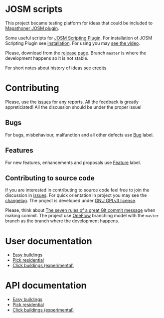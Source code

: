 # JOSM scripts
This project became testing platform for ideas that could be included to
[Mapathoner JOSM plugin].

Some useful scripts for [JOSM Scripting Plugin]. For installation of JOSM
Scripting Plugin see [installation]. For using you may [see the video].

Please, download from the [release page]. Branch `master` is where the
development happens so it is not stable.

[Mapathoner JOSM plugin]: https://github.com/qeef/mapathoner
[JOSM Scripting Plugin]: http://gubaer.github.io/josm-scripting-plugin/
[installation]: https://github.com/Gubaer/josm-scripting-plugin#for-josm-users
[release page]: https://github.com/qeef/josm-scripts/releases
[see the video]: https://commons.wikimedia.org/wiki/File:JOSM_scripts.ogg

For short notes about history of ideas see [credits].

[credits]: ./doc/credits.md

# Contributing
Please, use the [issues] for any reports. All the feedback is greatly
appreticiated! All the discussion should be under the proper issue!

## Bugs
For bugs, misbehaviour, malfunction and all other defects use [Bug] label.

## Features
For new features, enhancements and proposals use [Feature] label.

## Contributing to source code
If you are interested in contributing to source code feel free to join the
discussion in [issues]. For quick orientation in project you may see the
[changelog]. The project is developed under [GNU GPLv3 license].

Please, think about [The seven rules of a great Git commit message] when making
commit. The project use [OneFlow] branching model with the `master` branch as
the branch where the development happens.

[issues]: https://github.com/qeef/josm-scripts/issues
[Bug]: https://github.com/qeef/josm-scripts/labels/Bug
[Feature]: https://github.com/qeef/josm-scripts/labels/Feature
[GNU GPLv3 license]: ./LICENSE
[changelog]: ./CHANGELOG.md
[The seven rules of a great Git commit message]: https://chris.beams.io/posts/git-commit/
[OneFlow]: http://endoflineblog.com/oneflow-a-git-branching-model-and-workflow

# User documentation
- [Easy buildings](./doc/user/easy_buildings.md)
- [Pick residential](./doc/user/pick_residential.md)
- [Click buildings (experimental)](./doc/user/click_buildings.md)

# API documentation
- [Easy buildings](./doc/api/easy_buildings.md)
- [Pick residential](./doc/api/pick_residential.md)
- [Click buildings (experimental)](./doc/api/click_buildings.md)
